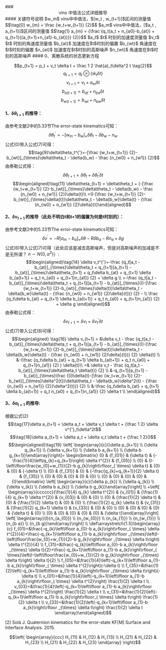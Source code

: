 <head>
    <script src="https://cdn.mathjax.org/mathjax/latest/MathJax.js?config=TeX-AMS-MML_HTMLorMML" type="text/javascript"></script>
    <script type="text/x-mathjax-config">
        MathJax.Hub.Config({
            tex2jax: {
            skipTags: ['script', 'noscript', 'style', 'textarea', 'pre'],
            inlineMath: [['$','$']]
            }
        });
    </script>
</head>
### <center>vins 中值法公式详细推导</center>
#### 关键符号说明
$w_m$ vins中中值法，$[w_t , w_{t+1}]$区间的测量值
$$\tag{0} w_{m} = \frac {w_t+w_{t+1}} {2}$$
$a_m$ vins中中值法，[$a_t , a_{t+1}]$区间的测量值
$$\tag{1} a_{m} = {\frac {q_t(a_t + n_{a0}-b_{at}) + q_{t+1}{(a_{t+1}+n_{a1}-b_{at})}} {2}}$$
$a_t$ $t$ 时刻的加速度测量值  
$v_t$ $t$ 时刻的角速度测量值  
$b_{at}$ 加速度在$t$时刻的偏置  
$b_{wt}$ 角速度在$t$时刻的偏置  
$n_{at}$ 加速度在$t$时刻的高斯噪声  
$n_{wt}$ 角速度在$t$时刻的高斯噪声  
#### 0、离散系统的状态更新方程

$$p_{t+1} = p_t + v_t \delta t + \frac 1 2 \hat{a}_t\delta^2 t \tag{2}$$
$$q_{t+1} = q_t\otimes\big\{\hat{w}_t\delta t\big\}\tag{3}$$
$$v_{t+1} = v_t + a_m \delta t \tag{4}$$
$$b_{a(t+1)} = b_{at} + n_{ba}\delta t \tag{5}$$
$$b_{w(t+1)} = b_{wt} + n_{bw}\delta t \tag{6}$$
#### 1、$\delta\theta_{t+1}$ 的推导：
由参考文献2中的5.33节The error-state kinematics可知：
$$\tag{8}\delta\theta_t^{'}=-[w_m - b_w]_{\times}\delta\theta_t - \delta b_w - n_w$$ 
公式$(0)$带入公式$(7)$可得：
$$\tag{9}\delta\theta_t^{'}=-[\frac {w_t+w_{t+1}} {2}-b_{wt}]_{\times}\delta\theta_t - \delta{b_w} - \frac {n_{w0} + n_{w1}} {2}$$ 
由泰勒公式得：
$$\tag{10} \delta\theta_{t+1} = \delta\theta_t + \delta\theta_t^{'}\delta{t}$$
$$\begin{aligned}\tag{11} \delta\theta_{t+1} = \delta\theta_t + (-[\frac {w_t+w_{t+1}} {2}-b_{wt}]_{\times}\delta\theta_t - \delta{b_w} - \frac {n_{w0} + n_{w1}} {2})\delta{t}\\
=(I-[\frac {w_t+w_{t+1}} {2}-b_{wt}]_{\times}\delta{t})\delta\theta_t - \delta{b_w}\delta{t} - {\frac {n_{w0} + n_{w1}} {2}\delta}{t}\end{aligned}$$

#### 2、$\delta{v}_{t+1}$ 的推导（此处不明白t和t+1的偏置为何是t时刻的）：
由参考文献2中的5.33节The error-state kinematics可知：
$$\tag{13}\delta{v}^{'}=-R[a_m - b_a]_{\times}\delta\theta - R\delta b_a - Rn_a + \delta g$$ 
公式$(6)$带入公式$(7)$可得（此处应该是减去高斯噪声，但是对高斯噪声的加减是不是无所谓？ $n\backsim N\{0,\alpha ^2\}$）:
$$\begin{aligned}\tag{14} \delta v_t^{'}=-\frac {q_t[a_t - b_{at}]_{\times}\delta\theta_t + q_{t+1}[a_{t+1} - b_{at}]_{\times}\delta\theta_{t+1} + q_t\delta b_{at} + q_{t+1} \delta b_{a(t+1)} + q_t n_{a0} + q_{t+1}n_{a1}} {2} + \delta g \\
 =-\frac {q_t[a_t - b_{at}]_{\times}\delta\theta_t + q_{t+1}[a_{t+1} - b_{at}]_{\times}((I-[\frac {w_t+w_{t+1}} {2}-b_{wt}]_{\times}\delta{t})\delta\theta_t - \delta{b_w}\delta{t} - {\frac {n_{w0} + n_{w1}} {2}\delta}{t})} {2} - \\
  \frac {q_t\delta b_{at} + q_{t+1} \delta b_{a(t+1)} + q_t n_{a0} + q_{t+1}n_{a1}} {2} + \delta g \end{aligned}$$ 
由泰勒公式得：
$$\tag{15} \delta v_{t+1} = \delta v_t + \delta v_t^{'}\delta{t}$$
公式$(7)$带入公式$(8)$可得：
$$\begin{aligned} \tag{16} \delta v_{t+1} = &\delta v_t - \frac {q_t[a_t - b_{at}]_{\times}\delta\theta_t + q_{t+1}[a_{t+1} - b_{at}]_{\times}((I-[\frac {w_t+w_{t+1}} {2}-b_{wt}]_{\times}\delta{t})\delta\theta_t - \delta{b_w}\delta{t} - {\frac {n_{w0} + n_{w1}} {2}\delta}{t})} {2} \delta{t} \\
&-(\frac {q_t\delta b_{at} + q_{t+1} \delta b_{a(t+1)} + q_t n_{a0} + q_{t+1}n_{a1}} {2} ) \delta{t}\\
=& \delta v_t - \frac {q_t[a_t - b_{at}]_{\times}\delta\theta_t \delta{t}} {2} \\
&-q_{t+1}[a_{t+1} - b_{at}]_{\times}\frac {((I\delta{t}-[\frac {w_t+w_{t+1}} {2}-b_{wt}]_{\times}\delta^2{t})\delta\theta_t - \delta{b_w}\delta^2{t} - {\frac {n_{w0} + n_{w1}} {2}}\delta^2{t})} {2}  \\
&-\frac {q_t\delta b_{at} + q_{t+1} \delta b_{a(t+1)} + q_t n_{a0} + q_{t+1}n_{a1}} {2} \delta t \\
\end{aligned}$$
#### 3、$\delta{a}_{t+1}$ 的推导:
根据公式$(2)$
$$\tag{17}\delta a_{t+1} = \delta a_t + \delta v_t \delta t + {\frac 1 2} \delta v^{'}_t\delta^2t$$
$$\tag{18}\delta a_{t+1} = \delta a_t + \delta v_t \delta t + {\frac 1 2}()$$
$$\begin{aligned}\tag{19} \left[ \begin{array}{c}{\delta p_{k+1}} \\ {\delta q_{k+1}} \\ {\delta v_{k+1}} \\ {\delta b a_{k+1}} \\ {\delta b g_{k+1}}\end{array}\right]=
\begin{bmatrix}
{I} & {f_{01}} & {\delta t} & {-\frac{1}{4}\left(q_{k}+q_{k+1}\right) \delta t^{2}} & {f_{05}} \\ {0} & {I-\left\lfloor\frac{w_{0}+w_{1}}{2}-b g_{k}\right\rfloor_{ \times} \delta t} & {0} & {0} & {-\delta t} \\ {0} & {f_{31}} & {I} & {-\frac{q_{k}+q_{k+1}}{2} \delta t} & {f_{35}} \\ {0} & {0} & {0} & {I} & {0} \\ {0} & {0} & {0} & {0} & {I}\end{bmatrix} 
\left[ \begin{array}{c}{\delta p_{k}} \\ {\delta q_{k}} \\ {\delta v_{k}} \\ {\delta b a_{k}} \\ {\delta b g_{k}}\end{array}\right]
\\
+\left[ \begin{array}{cccccc}{\frac{1}{4} q_{k} \delta t^{2}} & {v_{01}} & {\frac{1}{4} q_{k+1} \delta t^{2}} & {v_{03}} & {0} & {0} \\ {0} & {\frac{1}{2} \delta t} & {0} & {\frac{1}{2} \delta t} & {0} & {0} \\ {\frac{1}{2} q_{k} \delta t} & {v_{31}} & {\frac{1}{2} q_{k+1} \delta t} & {v_{33}} & {0} & {0} \\ {0} & {0} & {0} & {0} & {\delta t} & {0} \\ {0} & {0} & {0} & {0} & {0} & {\delta t}\end{array}\right] \left[ \begin{array}{l}{n_{a_{0}}} \\ {n_{w_{0}}} \\ {n_{a_{1}}} \\ {n_{w_{1}}} \\ {n_{b a}} \\ {n_{b g}}\end{array}\right] \\
\def\arraystretch{1.5}\begin{array}{c} f_{01}=&\frac{-q_{k}\left\lfloor a_{0}-b a_{k}\right\rfloor_{ \times} \delta t^{2}}{4}+\frac{-q_{k+1}\left\lfloor a_{1}-b a_{k}\right\rfloor _{\times}\left(I-\left\lfloor\frac{w_{0}+w_{1}}{2}-b g_{k}\right\rfloor _{\times} \delta t\right) \delta t^{2}}{4} \\
f_{31}=&\frac{-q_{k}\left\lfloor a_{0}-b a_{k}\right\rfloor _{\times} \delta t}{2}+\frac{-q_{k+1}\left\lfloor a_{1}-b a_{k}\right\rfloor_{ \times}\left(I-\left\lfloor\frac{w_{0}+w_{1}}{2}-b g_{k}\right\rfloor _{\times} \delta t\right) \delta t}{2} \\
f_{05}=&\frac{1}{4}\left(-q_{k+1}\left\lfloor a_{1}-b a_{k}\right\rfloor_{ \times} \delta t^{2}\right)(-\delta t) \\ 
f_{35}=&\frac{1}{2}\left(-q_{k+1}\left\lfloor a_{1}-b a_{k}\right\rfloor _{\times} \delta t\right)(-\delta t) \\
v_{01}=&\frac{1}{4}\left(-q_{k+1}\left\lfloor a_{1}-b a_{k}\right\rfloor_{ \times} \delta t^{2}\right) \frac{1}{2} \delta t \\
v_{03}=&\frac{1}{4}\left(-q_{k+1}\left\lfloor a_{1}-b a_{k}\right\rfloor _{\times} \delta t^{2}\right) \frac{1}{2} \delta t \\
v_{31}=&\frac{1}{2}\left(-q_{k+1}\left\lfloor a_{1}-b a_{k}\right\rfloor_{ \times} \delta t\right) \frac{1}{2} \delta t \\
v_{33}=&\frac{1}{2}\left(-q_{k+1}\left\lfloor a_{1}-b a_{k}\right\rfloor _{\times} \delta t\right) \frac{1}{2} \delta t \end{array}\end{aligned}$$

[2] Solà J. Quaternion kinematics for the error-state KF[M] Surface and Interface Analysis. 2015.

$$\left( \begin{array}{ccc}
H_{11} & H_{12} & H_{13} \\
H_{21} & H_{22} & H_{23} \\
H_{21} & H_{22} & H_{23} 
\end{array} \right)$$
